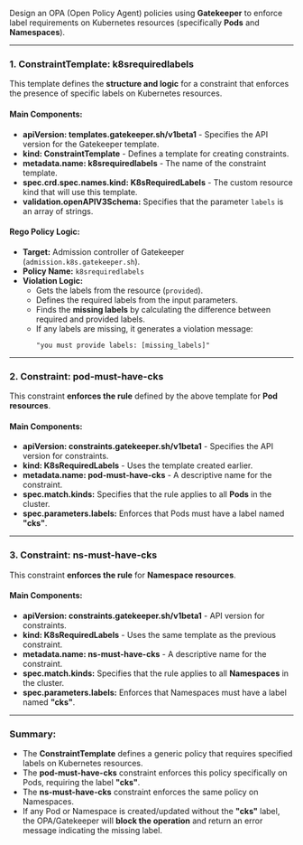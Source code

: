 Design an OPA (Open Policy Agent) policies using **Gatekeeper** to enforce label requirements on Kubernetes resources (specifically **Pods** and **Namespaces**). 

---

### **1. ConstraintTemplate: k8srequiredlabels**
This template defines the **structure and logic** for a constraint that enforces the presence of specific labels on Kubernetes resources.

#### **Main Components:**
- **apiVersion: templates.gatekeeper.sh/v1beta1** - Specifies the API version for the Gatekeeper template.
- **kind: ConstraintTemplate** - Defines a template for creating constraints.
- **metadata.name: k8srequiredlabels** - The name of the constraint template.
- **spec.crd.spec.names.kind: K8sRequiredLabels** - The custom resource kind that will use this template.
- **validation.openAPIV3Schema:** Specifies that the parameter `labels` is an array of strings.

#### **Rego Policy Logic:**
- **Target:** Admission controller of Gatekeeper (`admission.k8s.gatekeeper.sh`).
- **Policy Name:** `k8srequiredlabels`
- **Violation Logic:**
  - Gets the labels from the resource (`provided`).
  - Defines the required labels from the input parameters.
  - Finds the **missing labels** by calculating the difference between required and provided labels.
  - If any labels are missing, it generates a violation message:  
    ```
    "you must provide labels: [missing_labels]"
    ```
  
---

### **2. Constraint: pod-must-have-cks**
This constraint **enforces the rule** defined by the above template for **Pod resources**.

#### **Main Components:**
- **apiVersion: constraints.gatekeeper.sh/v1beta1** - Specifies the API version for constraints.
- **kind: K8sRequiredLabels** - Uses the template created earlier.
- **metadata.name: pod-must-have-cks** - A descriptive name for the constraint.
- **spec.match.kinds:** Specifies that the rule applies to all **Pods** in the cluster.
- **spec.parameters.labels:** Enforces that Pods must have a label named **"cks"**.

---

### **3. Constraint: ns-must-have-cks**
This constraint **enforces the rule** for **Namespace resources**.

#### **Main Components:**
- **apiVersion: constraints.gatekeeper.sh/v1beta1** - API version for constraints.
- **kind: K8sRequiredLabels** - Uses the same template as the previous constraint.
- **metadata.name: ns-must-have-cks** - A descriptive name for the constraint.
- **spec.match.kinds:** Specifies that the rule applies to all **Namespaces** in the cluster.
- **spec.parameters.labels:** Enforces that Namespaces must have a label named **"cks"**.

---

### **Summary:**
- The **ConstraintTemplate** defines a generic policy that requires specified labels on Kubernetes resources.
- The **pod-must-have-cks** constraint enforces this policy specifically on Pods, requiring the label **"cks"**.
- The **ns-must-have-cks** constraint enforces the same policy on Namespaces.
- If any Pod or Namespace is created/updated without the **"cks"** label, the OPA/Gatekeeper will **block the operation** and return an error message indicating the missing label.

